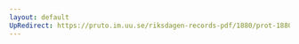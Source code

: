 ```yaml
---
layout: default
UpRedirect: https://pruto.im.uu.se/riksdagen-records-pdf/1880/prot-1880--fk--023/prot-1880--fk--023_047.pdf
---
```

